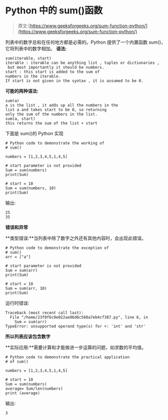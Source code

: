 # Python 中的 sum()函数

> 原文:[https://www.geeksforgeeks.org/sum-function-python/](https://www.geeksforgeeks.org/sum-function-python/)

列表中的数字总和在任何地方都是必需的。Python 提供了一个内置函数 sum()，它将列表中的数字相加。
 **语法:**

```
sum(iterable, start) 
iterable : iterable can be anything list , tuples or dictionaries ,
 but most importantly it should be numbers.
start : this start is added to the sum of 
numbers in the iterable. 
If start is not given in the syntax , it is assumed to be 0.
```

**可能的两种语法:**

```
sum(a)
a is the list , it adds up all the numbers in the 
list a and takes start to be 0, so returning 
only the sum of the numbers in the list.
sum(a, start)
this returns the sum of the list + start 

```

下面是 sum()的 Python 实现

```
# Python code to demonstrate the working of 
# sum()

numbers = [1,2,3,4,5,1,4,5]

# start parameter is not provided
Sum = sum(numbers)
print(Sum)

# start = 10
Sum = sum(numbers, 10)
print(Sum)
```

输出:

```
25
35

```

**错误和异常**

**类型错误:**当列表中除了数字之外还有其他内容时，会出现此错误。

```
# Python code to demonstrate the exception of 
# sum()
arr = ["a"]

# start parameter is not provided
Sum = sum(arr)
print(Sum)

# start = 10
Sum = sum(arr, 10)
print(Sum)
```

运行时错误:

```
Traceback (most recent call last):
  File "/home/23f0f6c9e022aa96d6c560a7eb4cf387.py", line 6, in 
    Sum = sum(arr)
TypeError: unsupported operand type(s) for +: 'int' and 'str'

```

**所以列表应该包含数字**

**实际应用:**需要计算和才能做进一步运算的问题，如求数的平均值。

```
# Python code to demonstrate the practical application
# of sum()

numbers = [1,2,3,4,5,1,4,5]

# start = 10
Sum = sum(numbers)
average= Sum/len(numbers) 
print (average)
```

输出:

```
3

```